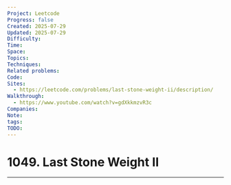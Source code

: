 ```yaml
---
Project: Leetcode
Progress: false
Created: 2025-07-29
Updated: 2025-07-29
Difficulty: 
Time: 
Space: 
Topics: 
Techniques: 
Related problems: 
Code: 
Sites:
  - https://leetcode.com/problems/last-stone-weight-ii/description/
Walkthrough:
  - https://www.youtube.com/watch?v=gdXkkmzvR3c
Companies: 
Note: 
tags: 
TODO: 
---
```

# 1049. Last Stone Weight II
---
